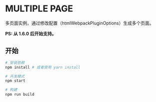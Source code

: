# MULTIPLE PAGE

多页面实例，通过修改配置（htmlWebpackPluginOptions）生成多个页面。

**PS: 从 1.6.0 后开始支持。**

## 开始

```bash
# 安装依赖
npm install # 或者使用 yarn install

# 开发模式
npm start

# 构建
npm run build
```
